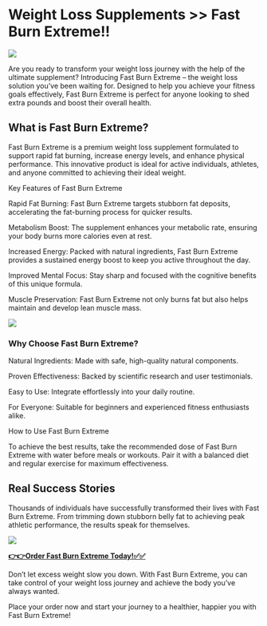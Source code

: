 # Weight Loss Supplements >> Fast Burn Extreme!!

![](https://i.imgur.com/G4woESM.jpeg)

Are you ready to transform your weight loss journey with the help of the ultimate supplement? Introducing Fast Burn Extreme – the weight loss solution you’ve been waiting for. Designed to help you achieve your fitness goals effectively, Fast Burn Extreme is perfect for anyone looking to shed extra pounds and boost their overall health.

## What is Fast Burn Extreme?

Fast Burn Extreme is a premium weight loss supplement formulated to support rapid fat burning, increase energy levels, and enhance physical performance. This innovative product is ideal for active individuals, athletes, and anyone committed to achieving their ideal weight.

Key Features of Fast Burn Extreme

Rapid Fat Burning: Fast Burn Extreme targets stubborn fat deposits, accelerating the fat-burning process for quicker results.

Metabolism Boost: The supplement enhances your metabolic rate, ensuring your body burns more calories even at rest.

Increased Energy: Packed with natural ingredients, Fast Burn Extreme provides a sustained energy boost to keep you active throughout the day.

Improved Mental Focus: Stay sharp and focused with the cognitive benefits of this unique formula.

Muscle Preservation: Fast Burn Extreme not only burns fat but also helps maintain and develop lean muscle mass.

![](https://i.imgur.com/3H1F5vX.png)

### Why Choose Fast Burn Extreme?

Natural Ingredients: Made with safe, high-quality natural components.

Proven Effectiveness: Backed by scientific research and user testimonials.

Easy to Use: Integrate effortlessly into your daily routine.

For Everyone: Suitable for beginners and experienced fitness enthusiasts alike.

How to Use Fast Burn Extreme

To achieve the best results, take the recommended dose of Fast Burn Extreme with water before meals or workouts. Pair it with a balanced diet and regular exercise for maximum effectiveness.

## Real Success Stories

Thousands of individuals have successfully transformed their lives with Fast Burn Extreme. From trimming down stubborn belly fat to achieving peak athletic performance, the results speak for themselves.

![](https://i.imgur.com/G4woESM.jpeg)

[**👉👉Order Fast Burn Extreme Today!✅✅**](https://nplink.net/w96zhw0j)

Don’t let excess weight slow you down. With Fast Burn Extreme, you can take control of your weight loss journey and achieve the body you’ve always wanted.

Place your order now and start your journey to a healthier, happier you with Fast Burn Extreme!

